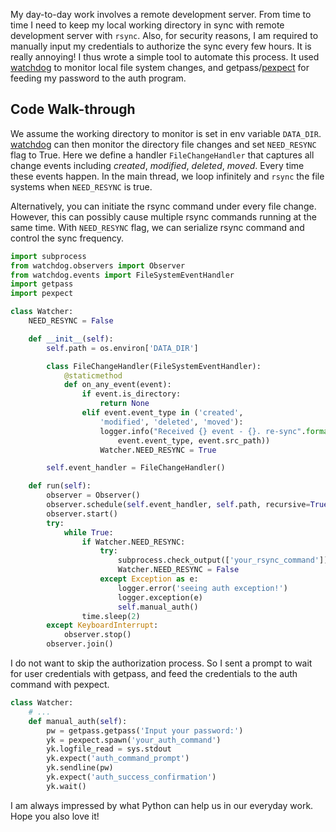 My day-to-day work involves a remote development server. From time to time I need to keep my local working directory in sync with remote development server with `rsync`. Also, for security reasons, I am required to manually input my credentials to authorize the sync every few hours. It is really annoying! I thus wrote a simple tool to automate this process. It used [watchdog](https://pythonhosted.org/watchdog/) to monitor local file system changes, and getpass/[pexpect](https://pexpect.readthedocs.io/en/stable/) for feeding my password to the auth program.

## Code Walk-through
We assume the working directory to monitor is set in env variable `DATA_DIR`. [watchdog](https://pythonhosted.org/watchdog/) can then monitor the directory file changes and set `NEED_RESYNC` flag to True. Here we define a handler `FileChangeHandler` that captures all change events including *created*, *modified*, *deleted*, *moved*. Every time these events happen. In the main thread, we loop infinitely and `rsync` the file systems when `NEED_RESYNC` is true.

Alternatively, you can initiate the rsync command under every file change. However, this can possibly cause multiple rsync commands running at the same time. With `NEED_RESYNC` flag, we can serialize rsync command and control the sync frequency.

```python
import subprocess
from watchdog.observers import Observer
from watchdog.events import FileSystemEventHandler
import getpass
import pexpect

class Watcher:
    NEED_RESYNC = False

    def __init__(self):
        self.path = os.environ['DATA_DIR']

        class FileChangeHandler(FileSystemEventHandler):
            @staticmethod
            def on_any_event(event):
                if event.is_directory:
                    return None
                elif event.event_type in ('created',
                    'modified', 'deleted', 'moved'):
                    logger.info("Received {} event - {}. re-sync".format(
                        event.event_type, event.src_path))
                    Watcher.NEED_RESYNC = True

        self.event_handler = FileChangeHandler()

    def run(self):
        observer = Observer()
        observer.schedule(self.event_handler, self.path, recursive=True)
        observer.start()
        try:
            while True:
                if Watcher.NEED_RESYNC:
                    try:
                        subprocess.check_output(['your_rsync_command'])
                        Watcher.NEED_RESYNC = False
                    except Exception as e:
                        logger.error('seeing auth exception!')
                        logger.exception(e)
                        self.manual_auth()
                time.sleep(2)
        except KeyboardInterrupt:
            observer.stop()
        observer.join()
```

I do not want to skip the authorization process. So I sent a prompt to wait for user credentials with getpass, and feed the credentials to the auth command with pexpect. 

```python
class Watcher:
    # ...
    def manual_auth(self):
        pw = getpass.getpass('Input your password:')
        yk = pexpect.spawn('your_auth_command')
        yk.logfile_read = sys.stdout
        yk.expect('auth_command_prompt')
        yk.sendline(pw)
        yk.expect('auth_success_confirmation')
        yk.wait()
```

I am always impressed by what Python can help us in our everyday work. Hope you also love it!
